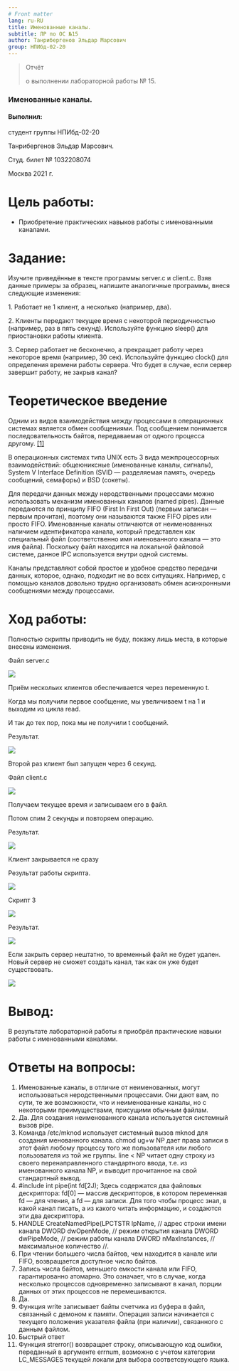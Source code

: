```yaml
---
# Front matter
lang: ru-RU
title: Именованные каналы.
subtitle: ЛР по ОС №15
author: Танрибергенов Эльдар Марсович
group: НПИбд-02-20
---
```





> Отчёт
>
> о выполнении лабораторной работы № 15.
>

### Именованные каналы.



#### Выполнил:

студент группы НПИбд-02-20

Танрибергенов Эльдар Марсович.

Студ. билет № 1032208074

Москва 2021 г.



# Цель работы:

-   Приобретение практических навыков работы с именованными каналами.

# Задание:

Изучите приведённые в тексте программы server.c и client.c. Взяв данные
примеры за образец, напишите аналогичные программы, внеся следующие
изменения:

1\. Работает не 1 клиент, а несколько (например, два).

2\. Клиенты передают текущее время с некоторой периодичностью (например,
раз в пять секунд). Используйте функцию sleep() для приостановки работы
клиента.

3\. Сервер работает не бесконечно, а прекращает работу через некоторое
время (например, 30 сек). Используйте функцию clock() для определения
времени работы сервера. Что будет в случае, если сервер завершит работу,
не закрыв канал?

# Теоретическое введение 

Одним из видов взаимодействия между процессами в операционных системах
является обмен сообщениями. Под сообщением понимается последовательность
байтов, передаваемая от одного процесса другому. [[1]](https://www.opennet.ru/docs/RUS/linux_parallel/node17.html)

В операционных системах типа UNIX есть 3 вида межпроцессорных взаимодействий: общеюниксные (именованные каналы, сигналы), System V Interface
Definition (SVID — разделяемая память, очередь сообщений, семафоры) и BSD (сокеты).

Для передачи данных между неродственными процессами можно использовать
механизм именованных каналов (named pipes). Данные передаются по принципу
FIFO (First In First Out) (первым записан — первым прочитан), поэтому они называются 
также FIFO pipes или просто FIFO. Именованные каналы отличаются от
неименованных наличием идентификатора канала, который представлен 
как специальный файл (соответственно имя именованного канала — это имя файла). 
Поскольку файл находится на локальной файловой системе, 
данное IPC используется внутри одной системы.

Каналы представляют собой простое и удобное средство передачи данных, 
которое, однако, подходит не во всех ситуациях. Например, с помощью каналов 
довольно трудно организовать обмен асинхронными сообщениями между процессами.



# Ход работы:

Полностью скрипты приводить не буду, покажу лишь места, в которые
внесены изменения.

Файл server.c

![](https://github.com/emtanribergenov/OS_labs/blob/master/15/screenshots/server.png)

Приём нескольих клиентов обеспечивается через переменную t.

Когда мы получили первое сообщение, мы увеличиваем t на 1 и выходим из
цикла read.

И так до тех пор, пока мы не получили t сообщений.

Результат.

![](https://github.com/emtanribergenov/OS_labs/blob/master/15/screenshots/rser.png)

Второй раз клиент был запущен через 6 секунд.

Файл client.c

![](https://github.com/emtanribergenov/OS_labs/blob/master/15/screenshots/client.png)

Получаем текущее время и записываем его в файл.

Потом спим 2 секунды и повторяем операцию.

Результат.

![](https://github.com/emtanribergenov/OS_labs/blob/master/15/screenshots/rcli.png)

Клиент закрывается не сразу

Результат работы скрипта.

![](https://github.com/emtanribergenov/OS_labs/blob/master/15/screenshots/rs2.png)

Скрипт 3

![](https://github.com/emtanribergenov/OS_labs/blob/master/15/screenshots/s3.png)

Результат.

![](https://github.com/emtanribergenov/OS_labs/blob/master/15/screenshots/rs3.png)

Если закрыть сервер нештатно, то временный файл не будет удален. Новый
сервер не сможет создать канал, так как он уже будет
существовать.

![](https://github.com/emtanribergenov/OS_labs/blob/master/15/screenshots/last.png)

# Вывод:

В результате лабораторной работы я приобрёл практические навыки работы
с именованными каналами.



# Ответы на вопросы:

1. Именованные каналы, в отличие от неименованных, могут использоваться неродственными процессами. Они дают вам, по сути, те же возможности, что и неименованные каналы, но с некоторыми преимуществами, присущими обычным файлам.
2. Да. Для создания неименованного канала используется системный вызов pipe. 
3. Команда /etc/mknod использует системный вызов mknod для  создания менованного канала. chmod ug+w NP дает права записи в этот файл любому процессу того же пользователя или любого пользователя из той же группы. line < NP читает одну строку из своего перенаправленного стандартного ввода, т.е. из именованного канала NP, и выводит прочитанное на свой стандартный вывод.
4.  \#include int pipe(int fd[2J); Здесь содержатся два файловых дескриптора: fd[0] — массив дескрипторов, в котором переменная fd — для чтения, a fd — для записи. Для того чтобы процесс знал, в какой канал писать, а из какого читать информацию, и создаются эти два дескриптора.
5.  HANDLE CreateNamedPipe(LPCTSTR lpName, // адрес строки имени канала DWORD dwOpenMode, // режим открытия канала DWORD dwPipeMode, // режим работы канала DWORD nMaxInstances, // максимальное количество //.
6. При чтении большего числа байтов, чем  находится в канале или FIFO, возвращается доступное число байтов.
7.  Запись числа байтов, меньшего емкости канала или FIFO, гарантированно атомарно. Это означает, что в случае, когда несколько процессов одновременно записывают в канал, порции данных от этих процессов не перемешиваются.
8.  Да.
9.  Функция write записывает байты счетчика из буфера в файл, связанный с демоном к памяти. Операция записи начинается с текущего положения указателя файла (при наличии), связанного с данным файлом.
10. Быстрый ответ
11. Функция strerror() возвращает строку, описывающую код ошибки, переданный в аргументе errnum, возможно с учетом категории LC_MESSAGES текущей локали для выбора соответсвующего языка.

